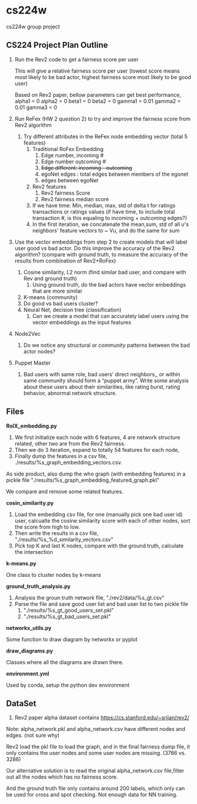  cs224w
 =
cs224w group project


CS224 Project Plan Outline
-

1. Run the Rev2 code to get a fairness score per user

    This will give a relative fairness score per user (lowest score means most likely to be bad actor, highest fairness score most likely to be good user)

    Based on Rev2 paper, bellow parameters can get best performance,
        alpha1 = 0
        alpha2 = 0
        beta1 = 0
        beta2 = 0
        gamma1 = 0.01
        gamma2 = 0.01
        gamma3 = 0

1. Run ReFex (HW 2 question 2) to try and improve the fairness score from Rev2 algorithm

    1. Try different attributes in the ReFex node embedding vector (total 5 features)
        1. Traditional RoFex Embedding
           1.  Edge number, incoming #
            1. Edge number outcoming #
            1. ~~Edge different: incoming - outcoming~~
            1. egoNet edges  : total edges between members of the egonet
            1. edges between egoNet
        1. Rev2 features
            1. Rev2 fairness Score
            1. Rev2 fairness median score
        1. If we have time: Min, median, max, std of delta t for ratings transactions or ratings values (if have time, to include total transaction #, is this equaling to incoming + outcoming edges?)
        1. In the first iteration, we concatenate the mean,sum, std of all u's neighbors' feature vectors to ~ Vu, and do the same for sum

1. Use the vector embeddings from step 2 to create models that will label user good vs bad actor. Do this improve the accuracy of the Rev2 algorithm? (compare with ground truth, to measure the accuracy of the results from combination of Rev2+RoFex)
    1. Cosine similarity, L2 norm (find similar bad user, and compare with Rev and ground truth)
        1. Using ground truth, do the bad actors have vector embeddings that are more similar
    1. K-means (community)
    1. Do good vs bad users cluster?
    1. Neural Net, decision tree (classification)
        1. Can we create a model that can accurately label users using the vector embeddings as the input features

1. Node2Vec

    1. Do we notice any structural or community patterns between the bad actor nodes?

1. Puppet Master
    1. Bad users with same role, bad users’ direct neighbors,, or within same community should form a “puppet army”. Write some analysis about these users about their similarities, like rating burst, rating behavior, abnormal network structure.


Files
-----

**RoIX_embedding.py**

1. We first initialize each node with 6 features, 4 are network structure related, other two are from the Rev2 fairness.
1. Then we do 3 iteration, expand to totally 54 features for each node,
1. Finally dump the features in a csv file, ./results/%s_graph_embedding_vectors.csv.

As side product, also dump the who graph (with embedding features) in a pickle file
"./results/%s_graph_embedding_featured_graph.pkl"

We compare and remove some related features.

**cosin_similarity.py**

1. Load the embedding csv file, for one (manually pick one bad user id) user, calcualte the cosine similarity score with each of other nodes, sort the score from high to low.
1. Then write the results in a csv file, "./results/%s_%d_similarity_vectors.csv"
1. Pick top K and last K nodes, compare with the ground truth, calculate the intersection




**k-means.py**

One class to cluster nodes by k-means


**ground_truth_analysis.py**

1. Analysis the groun truth network file, "./rev2/data/%s_gt.csv"
1. Parse the file and save good user list and bad user list to two pickle file
    1. "./results/%s_gt_good_users_set.pkl"
    1. "./results/%s_gt_bad_users_set.pkl"

**networkx_utils.py**

Some function to draw diagram by networkx or pyplot

**draw_diagrams.py**

Classes where all the diagrams are drawn there.

**environment.yml**

Used by conda, setup the python dev environment

DataSet
-------

1. Rev2 paper alpha dataset contains
https://cs.stanford.edu/~srijan/rev2/

Note: alpha_network.pkl and alpha_network.csv have different nodes and edges. (not sure why)

Rev2 load the pkl file to load the graph, and in the final fairness dump file, it only contains the user nodes and some user nodes are missing. (3786 vs. 3286)

Our alternative solution is to read the original alpha_network.csv file,filter out all the nodes which has no fairness score.

And the ground truth file only contains around 200 labels, which only can be used for cross and spot checking. Not enough data for NN training.


